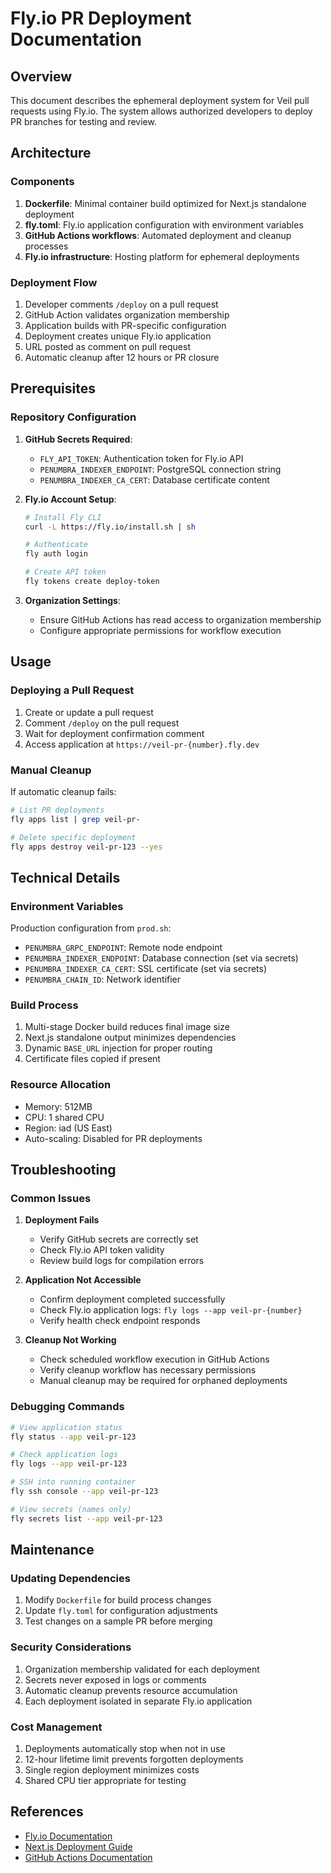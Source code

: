 # Fly.io PR Deployment Documentation

## Overview

This document describes the ephemeral deployment system for Veil pull requests using Fly.io. The system allows authorized developers to deploy PR branches for testing and review.

## Architecture

### Components

1. **Dockerfile**: Minimal container build optimized for Next.js standalone deployment
2. **fly.toml**: Fly.io application configuration with environment variables
3. **GitHub Actions workflows**: Automated deployment and cleanup processes
4. **Fly.io infrastructure**: Hosting platform for ephemeral deployments

### Deployment Flow

1. Developer comments `/deploy` on a pull request
2. GitHub Action validates organization membership
3. Application builds with PR-specific configuration
4. Deployment creates unique Fly.io application
5. URL posted as comment on pull request
6. Automatic cleanup after 12 hours or PR closure

## Prerequisites

### Repository Configuration

1. **GitHub Secrets Required**:

   - `FLY_API_TOKEN`: Authentication token for Fly.io API
   - `PENUMBRA_INDEXER_ENDPOINT`: PostgreSQL connection string
   - `PENUMBRA_INDEXER_CA_CERT`: Database certificate content

2. **Fly.io Account Setup**:

   ```bash
   # Install Fly CLI
   curl -L https://fly.io/install.sh | sh

   # Authenticate
   fly auth login

   # Create API token
   fly tokens create deploy-token
   ```

3. **Organization Settings**:
   - Ensure GitHub Actions has read access to organization membership
   - Configure appropriate permissions for workflow execution

## Usage

### Deploying a Pull Request

1. Create or update a pull request
2. Comment `/deploy` on the pull request
3. Wait for deployment confirmation comment
4. Access application at `https://veil-pr-{number}.fly.dev`

### Manual Cleanup

If automatic cleanup fails:

```bash
# List PR deployments
fly apps list | grep veil-pr-

# Delete specific deployment
fly apps destroy veil-pr-123 --yes
```

## Technical Details

### Environment Variables

Production configuration from `prod.sh`:

- `PENUMBRA_GRPC_ENDPOINT`: Remote node endpoint
- `PENUMBRA_INDEXER_ENDPOINT`: Database connection (set via secrets)
- `PENUMBRA_INDEXER_CA_CERT`: SSL certificate (set via secrets)
- `PENUMBRA_CHAIN_ID`: Network identifier

### Build Process

1. Multi-stage Docker build reduces final image size
2. Next.js standalone output minimizes dependencies
3. Dynamic `BASE_URL` injection for proper routing
4. Certificate files copied if present

### Resource Allocation

- Memory: 512MB
- CPU: 1 shared CPU
- Region: iad (US East)
- Auto-scaling: Disabled for PR deployments

## Troubleshooting

### Common Issues

1. **Deployment Fails**

   - Verify GitHub secrets are correctly set
   - Check Fly.io API token validity
   - Review build logs for compilation errors

2. **Application Not Accessible**

   - Confirm deployment completed successfully
   - Check Fly.io application logs: `fly logs --app veil-pr-{number}`
   - Verify health check endpoint responds

3. **Cleanup Not Working**
   - Check scheduled workflow execution in GitHub Actions
   - Verify cleanup workflow has necessary permissions
   - Manual cleanup may be required for orphaned deployments

### Debugging Commands

```bash
# View application status
fly status --app veil-pr-123

# Check application logs
fly logs --app veil-pr-123

# SSH into running container
fly ssh console --app veil-pr-123

# View secrets (names only)
fly secrets list --app veil-pr-123
```

## Maintenance

### Updating Dependencies

1. Modify `Dockerfile` for build process changes
2. Update `fly.toml` for configuration adjustments
3. Test changes on a sample PR before merging

### Security Considerations

1. Organization membership validated for each deployment
2. Secrets never exposed in logs or comments
3. Automatic cleanup prevents resource accumulation
4. Each deployment isolated in separate Fly.io application

### Cost Management

1. Deployments automatically stop when not in use
2. 12-hour lifetime limit prevents forgotten deployments
3. Single region deployment minimizes costs
4. Shared CPU tier appropriate for testing

## References

- [Fly.io Documentation](https://fly.io/docs/)
- [Next.js Deployment Guide](https://nextjs.org/docs/deployment)
- [GitHub Actions Documentation](https://docs.github.com/en/actions)
